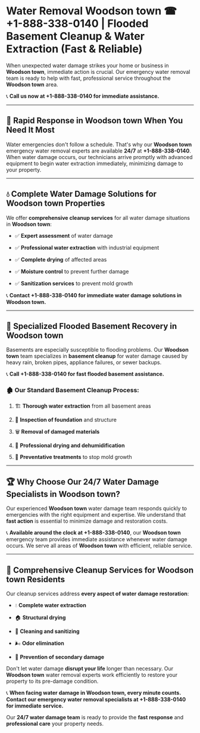 # Water Removal Woodson town ☎ +1-888-338-0140 | Flooded Basement Cleanup & Water Extraction (Fast & Reliable)

When unexpected water damage strikes your home or business in **Woodson town**, immediate action is crucial. Our emergency water removal team is ready to help with fast, professional service throughout the **Woodson town** area. 

📞 **Call us now at +1-888-338-0140 for immediate assistance.**
---
## 🚀 Rapid Response in Woodson town When You Need It Most
Water emergencies don't follow a schedule. That's why our **Woodson town** emergency water removal experts are available **24/7** at **+1-888-338-0140**. When water damage occurs, our technicians arrive promptly with advanced equipment to begin water extraction immediately, minimizing damage to your property.
---
## 💧 Complete Water Damage Solutions for Woodson town Properties
We offer **comprehensive cleanup services** for all water damage situations in **Woodson town**:
- ✅ **Expert assessment** of water damage  
- ✅ **Professional water extraction** with industrial equipment  
- ✅ **Complete drying** of affected areas  
- ✅ **Moisture control** to prevent further damage  
- ✅ **Sanitization services** to prevent mold growth  
📞 **Contact +1-888-338-0140 for immediate water damage solutions in Woodson town.**
---
## 🌊 Specialized Flooded Basement Recovery in Woodson town
Basements are especially susceptible to flooding problems. Our **Woodson town** team specializes in **basement cleanup** for water damage caused by heavy rain, broken pipes, appliance failures, or sewer backups. 
📞 **Call +1-888-338-0140 for fast flooded basement assistance.**
### 🏚️ Our Standard Basement Cleanup Process:
1. 🏗️ **Thorough water extraction** from all basement areas  
2. 🔎 **Inspection of foundation** and structure  
3. 🗑️ **Removal of damaged materials**  
4. 💨 **Professional drying and dehumidification**  
5. 🚫 **Preventative treatments** to stop mold growth  
---
## 🏆 Why Choose Our 24/7 Water Damage Specialists in Woodson town?
Our experienced **Woodson town** water damage team responds quickly to emergencies with the right equipment and expertise. We understand that **fast action** is essential to minimize damage and restoration costs.
📞 **Available around the clock at +1-888-338-0140**, our **Woodson town** emergency team provides immediate assistance whenever water damage occurs. We serve all areas of **Woodson town** with efficient, reliable service.
---
## 🧹 Comprehensive Cleanup Services for Woodson town Residents
Our cleanup services address **every aspect of water damage restoration**:
- 💧 **Complete water extraction**  
- 🏠 **Structural drying**  
- 🧼 **Cleaning and sanitizing**  
- 🌬️ **Odor elimination**  
- 🚫 **Prevention of secondary damage**  
Don't let water damage **disrupt your life** longer than necessary. Our **Woodson town** water removal experts work efficiently to restore your property to its pre-damage condition.
📞 **When facing water damage in Woodson town, every minute counts. Contact our emergency water removal specialists at +1-888-338-0140 for immediate service.**
Our **24/7 water damage team** is ready to provide the **fast response** and **professional care** your property needs.
